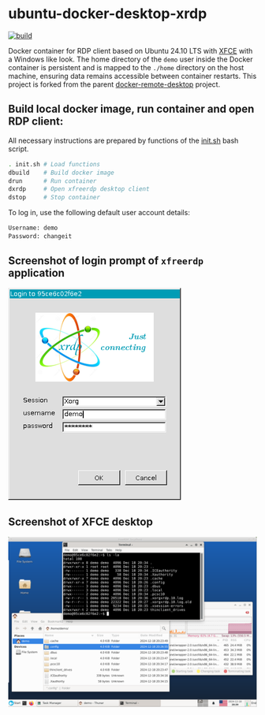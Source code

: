 # ubuntu-docker-desktop-xrdp

[![build](https://github.com/scottyhardy/docker-remote-desktop/actions/workflows/build.yml/badge.svg)](https://github.com/scottyhardy/docker-remote-desktop/actions/workflows/build.yml)

Docker container for RDP client based on Ubuntu 24.10 LTS with [XFCE](https://xfce.org) with a Windows like look.
The home directory of the `demo` user inside the Docker container is persistent and is mapped to the `./home` directory on the host machine, ensuring data remains accessible between container restarts.
This project is forked from the parent [docker-remote-desktop](https://github.com/scottyhardy/docker-remote-desktop) project.

## Build local docker image, run container and open RDP client:

All necessary instructions are prepared by functions of the [init.sh](init.sh) bash script.

```bash
. init.sh # Load functions
dbuild    # Build docker image
drun      # Run container
dxrdp     # Open xfreerdp desktop client
dstop     # Stop container
```

To log in, use the following default user account details:

```bash
Username: demo
Password: changeit
```

## Screenshot of login prompt of `xfreerdp` application

![Screenshot of login prompt](screenshot_1.png)

## Screenshot of XFCE desktop

![Screenshot of XFCE desktop](screenshot_2.png)

